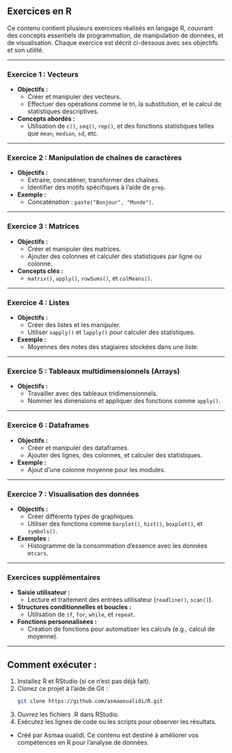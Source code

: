 ## Exercices en R

Ce contenu contient plusieurs exercices réalisés en langage R, couvrant des concepts essentiels de programmation, de manipulation de données, et de visualisation. Chaque exercice est décrit ci-dessous avec ses objectifs et son utilité.

---

### **Exercice 1 : Vecteurs**
- **Objectifs :**
  - Créer et manipuler des vecteurs.
  - Effectuer des opérations comme le tri, la substitution, et le calcul de statistiques descriptives.
- **Concepts abordés :**
  - Utilisation de `c()`, `seq()`, `rep()`, et des fonctions statistiques telles que `mean`, `median`, `sd`, etc.

---

### **Exercice 2 : Manipulation de chaînes de caractères**
- **Objectifs :**
  - Extraire, concaténer, transformer des chaînes.
  - Identifier des motifs spécifiques à l’aide de `grep`.
- **Exemple :**
  - Concaténation : `paste("Bonjour", "Monde")`.

---

### **Exercice 3 : Matrices**
- **Objectifs :**
  - Créer et manipuler des matrices.
  - Ajouter des colonnes et calculer des statistiques par ligne ou colonne.
- **Concepts clés :**
  - `matrix()`, `apply()`, `rowSums()`, et `colMeans()`.

---

### **Exercice 4 : Listes**
- **Objectifs :**
  - Créer des listes et les manipuler.
  - Utiliser `sapply()` et `lapply()` pour calculer des statistiques.
- **Exemple :**
  - Moyennes des notes des stagiaires stockées dans une liste.

---

### **Exercice 5 : Tableaux multidimensionnels (Arrays)**
- **Objectifs :**
  - Travailler avec des tableaux tridimensionnels.
  - Nommer les dimensions et appliquer des fonctions comme `apply()`.

---

### **Exercice 6 : Dataframes**
- **Objectifs :**
  - Créer et manipuler des dataframes.
  - Ajouter des lignes, des colonnes, et calculer des statistiques.
- **Exemple :**
  - Ajout d'une colonne moyenne pour les modules.

---

### **Exercice 7 : Visualisation des données**
- **Objectifs :**
  - Créer différents types de graphiques.
  - Utiliser des fonctions comme `barplot()`, `hist()`, `boxplot()`, et `symbols()`.
- **Exemples :**
  - Histogramme de la consommation d’essence avec les données `mtcars`.

---

### **Exercices supplémentaires**
- **Saisie utilisateur :**
  - Lecture et traitement des entrées utilisateur (`readline()`, `scan()`).
- **Structures conditionnelles et boucles :**
  - Utilisation de `if`, `for`, `while`, et `repeat`.
- **Fonctions personnalisées :**
  - Création de fonctions pour automatiser les calculs (e.g., calcul de moyenne).

---

## **Comment exécuter :**
1. Installez R et RStudio (si ce n’est pas déjà fait).
2. Clonez ce projet à l’aide de Git :
   ```bash
   git clone https://github.com/asmaaoualidi/R.git
3. Ouvrez les fichiers .R dans RStudio.
4. Exécutez les lignes de code ou les scripts pour observer les résultats.


- Créé par Asmaa oualidi. Ce contenu est destiné à améliorer vos compétences en R pour l’analyse de données.
